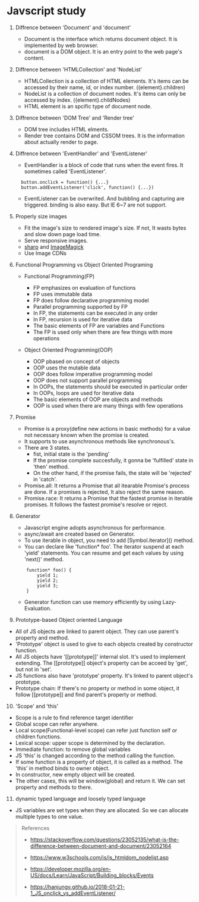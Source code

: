 # Javscript study

1. Diffrence between 'Document' and 'document'
   - Document is the interface which returns document object. It is implemented by web browser.
   - document is a DOM object. It is an entry point to the web page's content.

2. Diffrence between 'HTMLCollection' and 'NodeList'
   - HTMLCollection is a collection of HTML elements. It's items can be accessed by their name, id, or index number. ({element}.children)
   - NodeList is a collection of document nodes. It's items can only be accessed by index. ({element}.childNodes)
   - HTML element is an spcific type of document node.

3. Diffrence between 'DOM Tree' and 'Render tree'
   - DOM tree includes HTML elments.
   - Render tree contains DOM and CSSOM trees. It is the information about actually render to page.

4. Diffrence between 'EventHandler' and 'EventListener'
	- EventHandler is a block of code that runs when the event fires. It sometimes called 'EventListener'.
  	```
	  button.onclick = function() {...}
	  button.addEventListener('click', function() {...})
	```
	- EventListener can be overwrited. And bubbling and capturing are triggered. binding is also easy. But IE 6~7 are not support.

5. Properly size images
	- Fit the image's size to rendered image's size. If not, It wasts bytes and slow down page load time.
	- Serve responsive images.
	- [sharp](https://www.npmjs.com/package/sharp) and [ImageMagick](https://www.imagemagick.org/script/index.php) 
	- Use Image CDNs

6. Functional Programming vs Object Oriented Programing
	- Functional Programming(FP)
		- FP emphasizes on evaluation of functions
		- FP uses immutable data
		- FP does follow declarative programming model
		- Parallel programming supported by FP
		- In FP, the statements can be executed in any order
		- In FP, recursion is used for iterative data
		- The basic elements of FP are variables and Functions
		- The FP is used only when there are few things with more operations

	- Object Oriented Programming(OOP)
		- OOP pbased on concept of objects
		- OOP uses the mutable data
		- OOP does follow imperative programming model
		- OOP does not support parallel programming
		- In OOPs, the statements should be executed in particular order
		- In OOPs, loops are used for iterative data
		- The basic elements of OOP are objects and methods
		- OOP is used when there are many things with few operations

7. Promise
	- Promise is a proxy(define new actions in basic methods) for a value not necessary known when the promise is created.
	- It supports to use asynchronous methods like synchronous's.
	- There are 3 states.
		- fist, initial state is the 'pending'
		- If the promise complete succesfully, it gonna be 'fulfilled' state in 'then' method.
		- On the other hand, if the promise fails, the state will be 'rejected' in 'catch'.
	- Promise.all: It returns a Promise that all itearable Promise's process are done. If a promises is rejected, It also reject the same reason.
	- Promise.race: It returns a Promise that the fastest promise in iterable promises. It follows the fastest promise's resolve or reject.

8. Generator
	- Javascript engine	adopts asynchronous for performance.
	- async/await are created based on Generator.
	- To use iterable in object, you need to add \[Symbol.iterator\]() method.
	- You can declare like 'function* foo'. The iterator suspend at each 'yield' statements. You can resume and get each values by using 'next()' method.
	```
		function* foo() {
			yield 1;
			yield 2;
			yield 3;
		}
	```
	- Generator function can use memory efficiently by using Lazy-Evaluation.

  9. Prototype-based Object oriented Language
  - All of JS objects are linked to parent object. They can use parent's property and method.
  - 'Prototype' object is used to give to each objects created by constructor function.
  - All JS objects have '[[prototype]]' internal slot. It's used to implement extending. The [[prototype]] object's property can be acceed by 'get', but not in 'set'.
  - JS functions also have 'prototype' property. It's linked to parent object's prototype.
  - Prototype chain: If there's no property or method in some object, it follow [[prototype]] and find parent's property or method.

  10. 'Scope' and 'this'
  - Scope is a rule to find reference target identifier
  - Global scope can refer anywhere.
  - Local scope(Functional-level scope) can refer just function self or children functions.
  - Lexical scope: upper scope is determined by the declaration. 
  - Immediate function: to remove global variables
  - JS 'this' is changed according to the method calling the function.
  - If some function is a property of object, it is called as a method. The 'this' in method binds to owner object.
  - In constructor, new empty object will be created.
  - The other cases, this will be window(global) and return it. We can set property and methods to there.

  11. dynamic typed language and loosely typed language
  - JS variables are set types when they are allocated. So we can allocate multiple types to one value.




	


> References
> 
> - https://stackoverflow.com/questions/23052135/what-is-the-difference-between-document-and-document/23052164
> - https://www.w3schools.com/js/js_htmldom_nodelist.asp
>
> - https://developer.mozilla.org/en-US/docs/Learn/JavaScript/Building_blocks/Events
>
> - https://hanjungv.github.io/2018-01-21-1_JS_onclick_vs_addEventListener/
